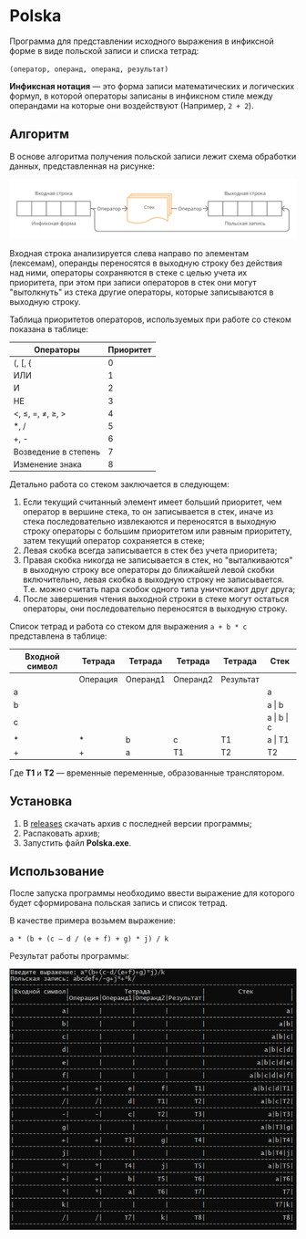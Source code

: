 # Polska

Программа для представлении исходного выражения в инфиксной форме в виде польской записи и списка тетрад:

`(оператор, операнд, операнд, результат)`

**Инфиксная нотация** — это форма записи математических и логических формул, в которой операторы записаны в инфиксном стиле между операндами на которые они воздействуют (Например, `2 + 2`).

## Алгоритм

В основе алгоритма получения польской записи лежит схема обработки данных, представленная на рисунке:

![](algorithm.png)

Входная строка анализируется слева направо по элементам (лексемам), операнды переносятся в выходную строку без действия над ними, операторы сохраняются в стеке с
целью учета их приоритета, при этом при записи операторов в стек они могут "вытолкнуть" из стека другие операторы, которые записываются в выходную строку.

Таблица приоритетов операторов, используемых при работе со стеком показана в таблице:

| Операторы            | Приоритет |
|----------------------|-----------|
| (, [, {              | 0         |
| ИЛИ                  | 1         |
| И                    | 2         |
| НЕ                   | 3         |
| <, ≤, =, ≠, ≥, >     | 4         |
| *, /                 | 5         |
| +, -                 | 6         |
| Возведение в степень | 7         |
| Изменение знака      | 8         |

Детально работа со стеком заключается в следующем:

1. Если текущий считанный элемент имеет больший приоритет, чем оператор в вершине стека, то он записывается в стек, иначе из стека последовательно извлекаются и переносятся в выходную строку операторы с большим приоритетом или равным приоритету, затем текущий оператор сохраняется в стеке;
2. Левая скобка всегда записывается в стек без учета приоритета;
3. Правая скобка никогда не записывается в стек, но "выталкиваются" в выходную строку все операторы до ближайшей левой скобки включительно, левая скобка в выходную строку не записывается. Т.е. можно считать пара скобок одного типа уничтожают друг друга;
4. После завершения чтения выходной строки в стеке могут остаться операторы, они последовательно переносятся в выходную строку.

Список тетрад и работа со стеком для выражения `a + b * c` представлена в таблице:

| Входной символ | Тетрада  | Тетрада  | Тетрада  | Тетрада   | Стек        |
|----------------|----------|----------|----------|-----------|-------------|
|                | Операция | Операнд1 | Операнд2 | Результат |             |
| a              |          |          |          |           | a           |
| b              |          |          |          |           | a \| b      |
| c              |          |          |          |           | a \| b \| c |
| *              | *        | b        | c        | T1        | a \| T1     |
| +              | +        | a        | T1       | T2        | T2          |

Где **T1** и **T2** — временные переменные, образованные транслятором.

## Установка

1. В [releases](https://github.com/snikitin-de/Polska/releases) скачать архив с последней версии программы;
2. Распаковать архив;
3. Запустить файл **Polska.exe**.

## Использование

После запуска программы необходимо ввести выражение для которого будет сформирована польская запись и список тетрад.

В качестве примера возьмем выражение:

`a * (b + (c – d / (e + f) + g) * j) / k`

Результат работы программы:

![](example.png)
